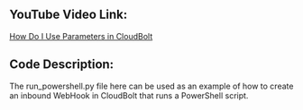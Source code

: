 ## YouTube Video Link:

[How Do I Use Parameters in CloudBolt](https://www.youtube.com/watch?v=Ato231__YaM&list=PLGLC4DTwkytPhA7366eQ-xvWMVlf962Nk&index=16&ab_channel=CloudBoltSoftware)

## Code Description:
The run_powershell.py file here can be used as an example of how to create an inbound WebHook in CloudBolt that runs a PowerShell script. 
